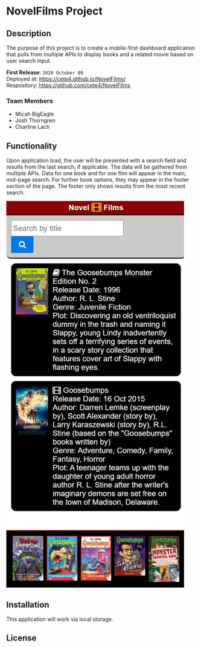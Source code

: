 # NovelFilms Project
## Description
The purpose of this project is to create a mobile-first dashboard application that pulls from multiple APIs to display books and a related movie based on user search input. 
<!-- more thoughts on purpose here -->

**First Release**: `2020 October 09`
<br>
Deployed at: https://cete4.github.io/NovelFilms/
<br>
Respository: https://github.com/cete4/NovelFilms

### Team Members
* Micah BigEagle
* Josh Thorngren
* Charline Lach

## Functionality
<!-- Upon application load, the user will be presented with a number of inputs options to request information from multiple APIs regarding books and their related films. Upon completing a search, the user will be presented with a nunber of results based on their input. Upon revisiting the app, the user will be presented with their previous searc results. The app will also include a trending section if fuinctionally possible.  -->

Upon application load, the user will be presented with a search field and results from the last search, if applicable. The data will be gathered from multiple APIs. Data for one book and for one film will appear in the main, mid-page search. For further book options, they may appear in the footer section of the page. The footer only shows results from the most recent search.

![Screenshot](./assets/goosebumpsScreenshot.jpg)

## Installation
This application will work via local storage.

## License
